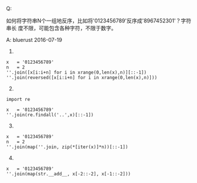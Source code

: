 Q:

如何将字符串N个一组地反序，比如将'0123456789'反序成'8967452301'？字符串长
度不限，可能包含各种字符，不限于数字。

A: bluerust 2016-07-19

1)
```
x   = '0123456789'
n   = 2
''.join([x[i:i+n] for i in xrange(0,len(x),n)][::-1])
''.join(reversed([x[i:i+n] for i in xrange(0,len(x),n)]))
```
2)
```
import re

x   = '0123456789'
''.join(re.findall('..',x)[::-1])
```
3)
```
x   = '0123456789'
n   = 2
''.join(map(''.join, zip(*[iter(x)]*n))[::-1])
```

4)
```
x   = '0123456789'
''.join(map(str.__add__, x[-2::-2], x[-1::-2]))
```
